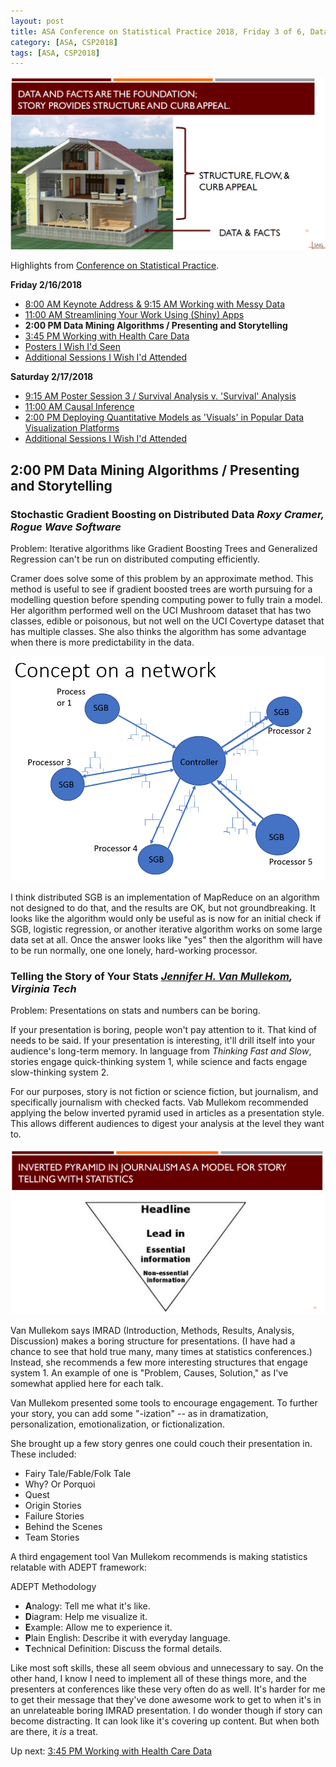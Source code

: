 ```yaml
---
layout: post
title: ASA Conference on Statistical Practice 2018, Friday 3 of 6, Data Mining Algorithms & Presenting and Storytelling
category: [ASA, CSP2018]
tags: [ASA, CSP2018]
---
```


![Curb appeal](/images/stories01.png "The house is what you see built on the solid foundation of facts")

Highlights from [Conference on Statistical Practice](https://ww2.amstat.org/meetings/csp/2018/index.cfm). 

**Friday 2/16/2018**
* [8:00 AM Keynote Address & 9:15 AM Working with Messy Data](https://dgarmat.github.io/CSP2018-Fri-8am/)
* [11:00 AM Streamlining Your Work Using (Shiny) Apps](https://dgarmat.github.io/CSP2018-Fri-11am/)
* **2:00 PM Data Mining Algorithms / Presenting and Storytelling**
* [3:45 PM Working with Health Care Data](https://dgarmat.github.io/CSP2018-Fri-345pm/)
* [Posters I Wish I'd Seen](https://dgarmat.github.io/CSP2018-Fri-Additional-Posters/)
* [Additional Sessions I Wish I'd Attended](https://dgarmat.github.io/CSP2018-Fri-Additional/)

**Saturday 2/17/2018**
* [9:15 AM Poster Session 3 / Survival Analysis v. 'Survival' Analysis](https://dgarmat.github.io/CSP2018-Sat-915am/)
* [11:00 AM Causal Inference](https://dgarmat.github.io/CSP2018-Sat-11am/)
* [2:00 PM Deploying Quantitative Models as 'Visuals' in Popular Data Visualization Platforms](https://dgarmat.github.io/CSP2018-Sat-2pm/)
* [Additional Sessions I Wish I'd Attended](https://dgarmat.github.io/CSP2018-Sat-Additional/)

## 2:00 PM Data Mining Algorithms / Presenting and Storytelling 

### Stochastic Gradient Boosting on Distributed Data *Roxy Cramer, Rogue Wave Software*

Problem: Iterative algorithms like Gradient Boosting Trees and Generalized Regression can't be run on distributed computing efficiently.

Cramer does solve some of this problem by an approximate method. This method is useful to see if gradient boosted trees are worth pursuing for a modelling question before spending computing power to fully train a model. Her algorithm performed well on the UCI Mushroom dataset that has two classes, edible or poisonous, but not well on the UCI Covertype dataset that has multiple classes. She also thinks the algorithm has some advantage when there is more predictability in the data. 

![Network](/images/sgb01.png "SGB network")

I think distributed SGB is an implementation of MapReduce on an algorithm not designed to do that, and the results are OK, but not groundbreaking. It looks like the algorithm would only be useful as is now for an initial check if SGB, logistic regression, or another iterative algorithm works on some large data set at all. Once the answer looks like "yes" then the algorithm will have to be run normally, one one lonely, hard-working processor.

### Telling the Story of Your Stats *[Jennifer H. Van Mullekom](https://www.stat.vt.edu/people/stat-faculty/Jennifer-Van-Mullekom.html), Virginia Tech*

Problem: Presentations on stats and numbers can be boring.

If your presentation is boring, people won't pay attention to it. That kind of needs to be said. If your presentation is interesting, it'll drill itself into your audience's long-term memory. In language from *Thinking Fast and Slow*, stories engage quick-thinking system 1, while science and facts engage slow-thinking system 2.

For our purposes, story is not fiction or science fiction, but journalism, and specifically journalism with checked facts. Vab Mullekom recommended applying the below inverted pyramid used in articles as a presentation style. This allows different audiences to digest your analysis at the level they want to.

![Inverted Pyramid](/images/invpyr.png "Inverted Pyramid of Journalism")

Van Mullekom says IMRAD (Introduction, Methods, Results, Analysis, Discussion) makes a boring structure for presentations. (I have had a chance to see that hold true many, many times at statistics conferences.) Instead, she recommends a few more interesting structures that engage system 1. An example of one is "Problem, Causes, Solution," as I've somewhat applied here for each talk.  


Van Mullekom presented some tools to encourage engagement. To further your story, you can add some "-ization" -- as in dramatization, personalization, emotionalization, or fictionalization. 

She brought up a few story genres one could couch their presentation in. These included:
* Fairy Tale/Fable/Folk Tale
* Why? Or Porquoi
* Quest
* Origin Stories
* Failure Stories
* Behind the Scenes
* Team Stories

A third engagement tool Van Mullekom recommends is making statistics relatable with ADEPT framework:

ADEPT Methodology
* **A**nalogy: Tell me what it's like.
* **D**iagram: Help me visualize it.
* **E**xample: Allow me to experience it.
* **P**lain English: Describe it with everyday language.
* **T**echnical Definition: Discuss the formal details.

Like most soft skills, these all seem obvious and unnecessary to say. On the other hand, I know I need to implement all of these things more, and the presenters at conferences like these very often do as well. It's harder for me to get their message that they've done awesome work to get to when it's in an unrelateable boring IMRAD presentation. I do wonder though if story can become distracting. It can look like it's covering up content. But when both are there, it *is* a treat.

Up next:  [3:45 PM Working with Health Care Data](https://dgarmat.github.io/CSP2018-Fri-345pm/)
